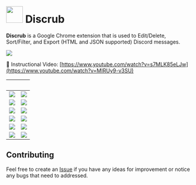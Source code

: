 
# <img width="45px" src="https://github.com/prathercc/discrub-ext/raw/master/public/discrub2.png"> Discrub

**Discrub** is a Google Chrome extension that is used to Edit/Delete, Sort/Filter, and Export (HTML and JSON supported) Discord messages.

<a href="https://chrome.google.com/webstore/detail/discrub/plhdclenpaecffbcefjmpkkbdpkmhhbj"><img src="https://img.shields.io:/chrome-web-store/users/plhdclenpaecffbcefjmpkkbdpkmhhbj?style=plastic&label=Discrub on Chrome&logo=javascript&logoColor=38bdae&color=1a1b27&labelColor=404040"></a>

📼 Instructional Video: [https://www.youtube.com/watch?v=s7MLK85eLJw](https://www.youtube.com/watch?v=MIRUy9-v3SU)

‎             |  ‎
:-------------------------:|:-------------------------:
![](https://raw.githubusercontent.com/prathercc/discrub-ext/master/discrub_screenshots/z2.png)  |  ![](https://raw.githubusercontent.com/prathercc/discrub-ext/master/discrub_screenshots/z3.png)
![](https://raw.githubusercontent.com/prathercc/discrub-ext/master/discrub_screenshots/z4.png)  |  ![](https://raw.githubusercontent.com/prathercc/discrub-ext/master/discrub_screenshots/z5.png)
![](https://raw.githubusercontent.com/prathercc/discrub-ext/master/discrub_screenshots/z6.png)  |  ![](https://raw.githubusercontent.com/prathercc/discrub-ext/master/discrub_screenshots/z7.png)
![](https://raw.githubusercontent.com/prathercc/discrub-ext/master/discrub_screenshots/z8.png)  |  ![](https://raw.githubusercontent.com/prathercc/discrub-ext/master/discrub_screenshots/z9.png)
![](https://raw.githubusercontent.com/prathercc/discrub-ext/master/discrub_screenshots/z11.png)  |  ![](https://raw.githubusercontent.com/prathercc/discrub-ext/master/discrub_screenshots/z12.png)
![](https://raw.githubusercontent.com/prathercc/discrub-ext/master/discrub_screenshots/z13.png)  |  ![](https://raw.githubusercontent.com/prathercc/discrub-ext/master/discrub_screenshots/z14.png)    

## Contributing

Feel free to create an [Issue](https://github.com/prathercc/discrub-ext/issues) if you have any ideas for improvement or notice any bugs that need to addressed.
